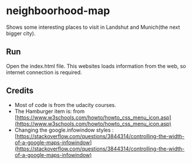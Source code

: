 # neighboorhood-map
Shows some interesting places to visit in Landshut and Munich(the next bigger city).

## Run
Open the index.html file. This websites loads information from the web, so internet connection is required.

## Credits
* Most of code is from the udacity courses.
* The Hamburger item is: from [https://www.w3schools.com/howto/howto_css_menu_icon.asp](https://www.w3schools.com/howto/howto_css_menu_icon.asp)
* Changing the google.infowindow styles : [https://stackoverflow.com/questions/3844314/controlling-the-width-of-a-google-maps-infowindow](https://stackoverflow.com/questions/3844314/controlling-the-width-of-a-google-maps-infowindow)
